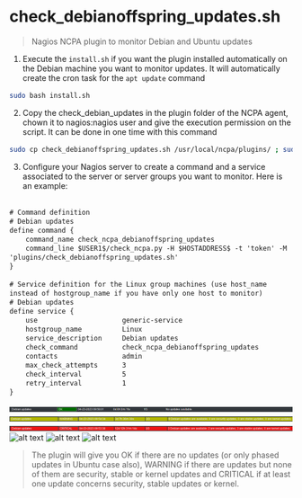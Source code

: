 # check_debianoffspring_updates.sh
> Nagios NCPA plugin to monitor Debian and Ubuntu updates


1. Execute the `install.sh` if you want the plugin installed automatically on the Debian machine you want to monitor updates. It will automatically create the cron task for the `apt update` command
```bash
sudo bash install.sh
```
2. Copy the check_debian_updates in the plugin folder of the NCPA agent, chown it to nagios:nagios user and give the execution permission on the script. It can be done in one time with this command
```bash
sudo cp check_debianoffspring_updates.sh /usr/local/ncpa/plugins/ ; sudo chown nagios:nagios /usr/local/ncpa/plugins/check_debianoffspring_updates.sh ; sudo chmod +x /usr/local/ncpa/plugins/check_debianoffspring_updates.sh
```
3. Configure your Nagios server to create a command and a service associated to the server or server groups you want to monitor. Here is an example:
```shell

# Command definition
# Debian updates
define command {
    command_name check_ncpa_debianoffspring_updates
    command_line $USER1$/check_ncpa.py -H $HOSTADDRESS$ -t 'token' -M 'plugins/check_debianoffspring_updates.sh'
}

# Service definition for the Linux group machines (use host_name instead of hostgroup_name if you have only one host to monitor)
# Debian updates
define service {
    use                     generic-service
    hostgroup_name          Linux
    service_description     Debian updates
    check_command           check_ncpa_debianoffspring_updates
    contacts                admin
    max_check_attempts      3
    check_interval          5
    retry_interval          1
}
```
![alt text](https://github.com/John4887/check_debian_updates/blob/main/check_debian_updates_OK.png)
![alt text](https://github.com/John4887/check_debian_updates/blob/main/check_debian_updates_WARNING.png)
![alt text](https://github.com/John4887/check_debian_updates/blob/main/check_debian_updates_CRITICAL.png)
![alt text](https://github.com/John4887/check_debianoffspring_updates/blob/main/check_debianoffspring_updates_OK-phased-updates_Ubuntu.png)
![alt text](https://github.com/John4887/check_debianoffspring_updates/blob/main/check_debianoffspring_updates_CRITICAL_Ubuntu.png)
![alt text](https://github.com/John4887/check_debianoffspring_updates/blob/main/check_debianoffspring_updates_CRITICAL_Ubuntu_02.png)

> The plugin will give you OK if there are no updates (or only phased updates in Ubuntu case also), WARNING if there are updates but none of them are security, stable or kernel updates and CRITICAL if at least one update concerns security, stable updates or kernel.
